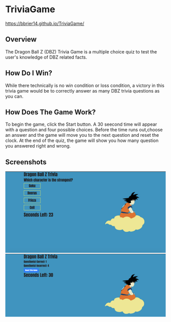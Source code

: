 # TriviaGame
https://bbrier14.github.io/TriviaGame/
## Overview
The Dragon Ball Z (DBZ) Trivia Game is a multiple choice quiz to test the user's knowledge of DBZ related facts.
## How Do I Win?
While there technically is no win condition or loss condition, a victory in this trivia game would be to correctly answer as many DBZ trivia questions as you can.
## How Does The Game Work?
To begin the game, click the Start button. A 30 seecond time will appear with a question and four possible choices. Before the time runs out,choose an answer and the game will move you to the next question and reset the clock. At the end of the quiz, the game will show you how many question you answered right and wrong.
## Screenshots
![](readmeimages/1.png)
![](readmeimages/2.png)

